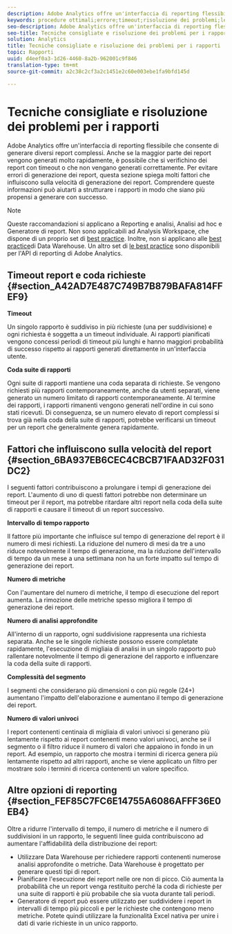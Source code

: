 ```yaml
---
description: Adobe Analytics offre un'interfaccia di reporting flessibile che consente di generare diversi report complessi. Anche se la maggior parte dei report vengono generati molto rapidamente, è possibile che si verifichino dei report con timeout o che non vengano generati correttamente. Per evitare errori di generazione dei report, questa sezione spiega molti fattori che influiscono sulla velocità di generazione dei report. Comprendere queste informazioni può aiutarti a strutturare i rapporti in modo che siano più propensi a generare con successo.
keywords: procedure ottimali;errore;timeout;risoluzione dei problemi;lentezza
seo-description: Adobe Analytics offre un'interfaccia di reporting flessibile che consente di generare diversi report complessi. Anche se la maggior parte dei report vengono generati molto rapidamente, è possibile che si verifichino dei report con timeout o che non vengano generati correttamente. Per evitare errori di generazione dei report, questa sezione spiega molti fattori che influiscono sulla velocità di generazione dei report. Comprendere queste informazioni può aiutarti a strutturare i rapporti in modo che siano più propensi a generare con successo.
seo-title: Tecniche consigliate e risoluzione dei problemi per i rapporti
solution: Analytics
title: Tecniche consigliate e risoluzione dei problemi per i rapporti
topic: Rapporti
uuid: d4eef0a3-1d26-4460-8a2b-962001c9f846
translation-type: tm+mt
source-git-commit: a2c38c2cf3a2c1451e2c60e003ebe1fa9bfd145d

---
```



# Tecniche consigliate e risoluzione dei problemi per i rapporti

Adobe Analytics offre un'interfaccia di reporting flessibile che consente di generare diversi report complessi. Anche se la maggior parte dei report vengono generati molto rapidamente, è possibile che si verifichino dei report con timeout o che non vengano generati correttamente. Per evitare errori di generazione dei report, questa sezione spiega molti fattori che influiscono sulla velocità di generazione dei report. Comprendere queste informazioni può aiutarti a strutturare i rapporti in modo che siano più propensi a generare con successo.

>[!Note]
>Queste raccomandazioni si applicano a Reporting e analisi, Analisi ad hoc e Generatore di report.
>Non sono applicabili ad Analysis Workspace, che dispone di un proprio set di [best practice](/help/analyze/analysis-workspace/optimizing-performance.md). Inoltre, non si applicano alle [best practice](https://marketing.adobe.com/resources/help/en_US/reference/data_warehouse_bp.html)di Data Warehouse. Un altro set di
>[le best practice](https://marketing.adobe.com/developer/en_US/get-started/best-practices/c-best-practices) sono disponibili per l'API di reporting di Adobe Analytics.

## Timeout report e coda richieste {#section_A42AD7E487C749B7B879BAFA814FFEF9}

**Timeout**

Un singolo rapporto è suddiviso in più richieste (una per suddivisione) e ogni richiesta è soggetta a un timeout individuale. Ai rapporti pianificati vengono concessi periodi di timeout più lunghi e hanno maggiori probabilità di successo rispetto ai rapporti generati direttamente in un'interfaccia utente.

**Coda suite di rapporti**

Ogni suite di rapporti mantiene una coda separata di richieste. Se vengono richiesti più rapporti contemporaneamente, anche da utenti separati, viene generato un numero limitato di rapporti contemporaneamente. Al termine dei rapporti, i rapporti rimanenti vengono generati nell'ordine in cui sono stati ricevuti. Di conseguenza, se un numero elevato di report complessi si trova già nella coda della suite di rapporti, potrebbe verificarsi un timeout per un report che generalmente genera rapidamente.

## Fattori che influiscono sulla velocità del report {#section_6BA937EB6CEC4CBCB71FAAD32F031DC2}

I seguenti fattori contribuiscono a prolungare i tempi di generazione dei report. L'aumento di uno di questi fattori potrebbe non determinare un timeout per il report, ma potrebbe ritardare altri report nella coda della suite di rapporti e causare il timeout di un report successivo.

**Intervallo di tempo rapporto**

Il fattore più importante che influisce sul tempo di generazione del report è il numero di mesi richiesti. La riduzione del numero di mesi da tre a uno riduce notevolmente il tempo di generazione, ma la riduzione dell'intervallo di tempo da un mese a una settimana non ha un forte impatto sul tempo di generazione dei report.

**Numero di metriche**

Con l'aumentare del numero di metriche, il tempo di esecuzione del report aumenta. La rimozione delle metriche spesso migliora il tempo di generazione dei report.

**Numero di analisi approfondite**

All'interno di un rapporto, ogni suddivisione rappresenta una richiesta separata. Anche se le singole richieste possono essere completate rapidamente, l'esecuzione di migliaia di analisi in un singolo rapporto può rallentare notevolmente il tempo di generazione del rapporto e influenzare la coda della suite di rapporti.

**Complessità del segmento**

I segmenti che considerano più dimensioni o con più regole (24+) aumentano l'impatto dell'elaborazione e aumentano il tempo di generazione dei report.

**Numero di valori univoci**

I report contenenti centinaia di migliaia di valori univoci si generano più lentamente rispetto ai report contenenti meno valori univoci, anche se il segmento o il filtro riduce il numero di valori che appaiono in fondo in un report. Ad esempio, un rapporto che mostra i termini di ricerca genera più lentamente rispetto ad altri rapporti, anche se viene applicato un filtro per mostrare solo i termini di ricerca contenenti un valore specifico.

## Altre opzioni di reporting {#section_FEF85C7FC6E14755A6086AFFF36E0EB4}

Oltre a ridurre l'intervallo di tempo, il numero di metriche e il numero di suddivisioni in un rapporto, le seguenti linee guida contribuiscono ad aumentare l'affidabilità della distribuzione dei report:

* Utilizzare Data Warehouse per richiedere rapporti contenenti numerose analisi approfondite o metriche. Data Warehouse è progettato per generare questi tipi di report.
* Pianificare l'esecuzione dei report nelle ore non di picco. Ciò aumenta la probabilità che un report venga restituito perché la coda di richieste per una suite di rapporti è più probabile che sia vuota durante tali periodi.
* Generatore di report può essere utilizzato per suddividere i report in intervalli di tempo più piccoli e per le richieste che contengono meno metriche. Potete quindi utilizzare la funzionalità Excel nativa per unire i dati di varie richieste in un unico rapporto.

